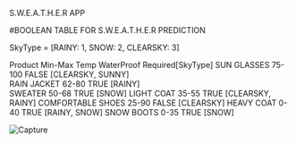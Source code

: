 S.W.E.A.T.H.E.R  APP


#BOOLEAN TABLE FOR S.W.E.A.T.H.E.R PREDICTION

SkyType = [RAINY: 1, SNOW: 2, CLEARSKY: 3]

Product 	            Min-Max Temp	    WaterProof         Required[SkyType] 
SUN GLASSES                 75-100              FALSE           [CLEARSKY, SUNNY]                  
RAIN JACKET                 62-80               TRUE            [RAINY]                               
SWEATER                     50-68               TRUE            [SNOW]
LIGHT COAT                  35-55               TRUE            [CLEARSKY, RAINY]
COMFORTABLE SHOES           25-90               FALSE           [CLEARSKY]
HEAVY COAT                  0-40                TRUE            [RAINY, SNOW]
SNOW BOOTS                  0-35                TRUE            [SNOW]


![Capture](https://user-images.githubusercontent.com/30177434/114344866-3b6b3b80-9b7e-11eb-810a-d9188c4bd736.PNG)

